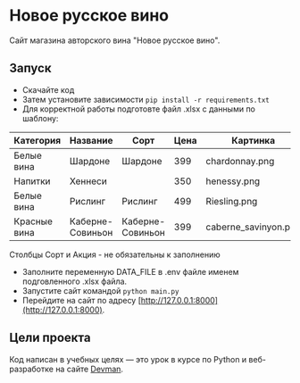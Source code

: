 # Новое русское вино

Сайт магазина авторского вина "Новое русское вино".

## Запуск

- Скачайте код
- Затем установите зависимости
`pip install -r requirements.txt`
- Для корректной работы подготовте файл .xlsx с данными по шаблону:

| Категория    | Название          | Сорт              | Цена | Картинка             | Акция                 |
|--------------|-------------------|-------------------|------|----------------------|-----------------------|
| Белые вина   | Шардоне           | Шардоне           | 399  | chardonnay.png       | Выгодное предложение  |
| Напитки      | Хеннеси           |                   | 350  | henessy.png          |                       |
| Белые вина   | Рислинг           | Рислинг           | 499  | Riesling.png         |                       |
| Красные вина | Каберне-Совиньон  | Каберне-Совиньон  | 399  | caberne_savinyon.png |                       |

Столбцы Сорт и Акция - не обязательны к заполнению

- Заполните переменную DATA_FILE в .env файле именем подговленного .xlsx файла.
- Запустите сайт командой `python main.py`
- Перейдите на сайт по адресу [http://127.0.0.1:8000](http://127.0.0.1:8000).

## Цели проекта

Код написан в учебных целях — это урок в курсе по Python и веб-разработке на сайте [Devman](https://dvmn.org).

